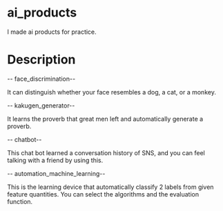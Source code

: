 # ai_products
I made ai products for practice.

# Description
-- face_discrimination--

It can distinguish whether your face resembles a dog, a cat, or a monkey.


-- kakugen_generator--

It learns the proverb that great men left and automatically generate a proverb.


-- chatbot--

This chat bot learned a conversation history of SNS, and you can feel talking with a friend by using this.


-- automation_machine_learning--

This is the learning device that automatically classify 2 labels from given feature quantities.
You can select the algorithms and the evaluation function.
